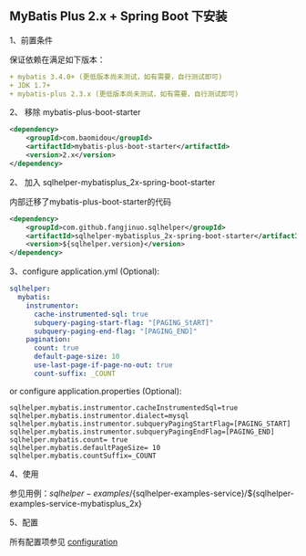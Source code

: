 ## MyBatis Plus 2.x + Spring Boot 下安装

1、前置条件

保证依赖在满足如下版本： 
```yaml
+ mybatis 3.4.0+ (更低版本尚未测试，如有需要，自行测试即可)
+ JDK 1.7+
+ mybatis-plus 2.3.x (更低版本尚未测试，如有需要，自行测试即可)

```

2、 移除 mybatis-plus-boot-starter


```xml
<dependency>
    <groupId>com.baomidou</groupId>
    <artifactId>mybatis-plus-boot-starter</artifactId>
    <version>2.x</version>
</dependency>

```

2、 加入 sqlhelper-mybatisplus_2x-spring-boot-starter

内部迁移了mybatis-plus-boot-starter的代码

```xml
<dependency>
    <groupId>com.github.fangjinuo.sqlhelper</groupId>
    <artifactId>sqlhelper-mybatisplus_2x-spring-boot-starter</artifactId>
    <version>${sqlhelper.version}</version>
</dependency>
```

3、configure application.yml (Optional):

```yaml
sqlhelper:
  mybatis:
    instrumentor:
      cache-instrumented-sql: true
      subquery-paging-start-flag: "[PAGING_StART]"
      subquery-paging-end-flag: "[PAGING_END]"
    pagination:
      count: true
      default-page-size: 10
      use-last-page-if-page-no-out: true
      count-suffix: _COUNT
```

or configure application.properties (Optional):

```properties
sqlhelper.mybatis.instrumentor.cacheInstrumentedSql=true
sqlhelper.mybatis.instrumentor.dialect=mysql
sqlhelper.mybatis.instrumentor.subqueryPagingStartFlag=[PAGING_START]
sqlhelper.mybatis.instrumentor.subqueryPagingEndFlag=[PAGING_END]
sqlhelper.mybatis.count= true
sqlhelper.mybatis.defaultPageSize= 10
sqlhelper.mybatis.countSuffix=_COUNT
```


4、使用

参见用例：${sqlhelper-examples}/${sqlhelper-examples-service}/${sqlhelper-examples-service-mybatisplus_2x}


5、配置

所有配置项参见 [configuration](../configuration.md)